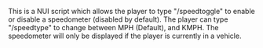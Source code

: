 This is a NUI script which allows the player to type "/speedtoggle" to enable or disable a speedometer (disabled by default). The player can type "/speedtype" to change between
MPH (Default), and KMPH. The speedometer will only be displayed if the player is currently in a vehicle.
